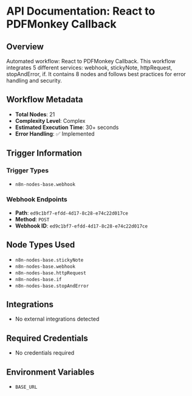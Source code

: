 # API Documentation: React to PDFMonkey Callback

## Overview
Automated workflow: React to PDFMonkey Callback. This workflow integrates 5 different services: webhook, stickyNote, httpRequest, stopAndError, if. It contains 8 nodes and follows best practices for error handling and security.

## Workflow Metadata
- **Total Nodes**: 21
- **Complexity Level**: Complex
- **Estimated Execution Time**: 30+ seconds
- **Error Handling**: ✅ Implemented

## Trigger Information
### Trigger Types
- `n8n-nodes-base.webhook`

### Webhook Endpoints
- **Path**: `ed9c1bf7-efdd-4d17-8c28-e74c22d017ce`
- **Method**: `POST`
- **Webhook ID**: `ed9c1bf7-efdd-4d17-8c28-e74c22d017ce`


## Node Types Used
- `n8n-nodes-base.stickyNote`
- `n8n-nodes-base.webhook`
- `n8n-nodes-base.httpRequest`
- `n8n-nodes-base.if`
- `n8n-nodes-base.stopAndError`

## Integrations
- No external integrations detected

## Required Credentials
- No credentials required

## Environment Variables
- `BASE_URL`
